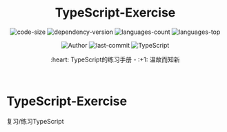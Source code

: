 <div align="center">
  <h1>TypeScript-Exercise</h1>
  
  <p>
    <img src="https://img.shields.io/github/languages/code-size/Ritusan/TypeScript-Exercise" alt="code-size" />
    <img src="https://img.shields.io/github/package-json/dependency-version/Ritusan/TypeScript-Exercise/typescript?color=brightgreen" alt="dependency-version" />
    <img src="https://img.shields.io/github/languages/count/Ritusan/TypeScript-Exercise" alt="languages-count" />
    <img src="https://img.shields.io/github/languages/top/Ritusan/TypeScript-Exercise?color=yellow" alt="languages-top" />
    <!-- <img src="https://img.shields.io/github/package-json/v/Ritusan/TypeScript-Exercise" alt="version" /> -->
  </p>
  <p>
    <img src="https://img.shields.io/badge/Author-Ritusan-orange" alt="Author" />
    <img src="https://img.shields.io/github/last-commit/Ritusan/TypeScript-Exercise" alt="last-commit" />
    <img src="https://img.shields.io/badge/-TypeScript-%23e66563" alt="TypeScript" />
  </p>
  
  <p>:heart: TypeScript的练习手册 - :+1: 温故而知新</p>
  <p><i></i></p>
</div>

<br />

# TypeScript-Exercise
复习/练习TypeScript
